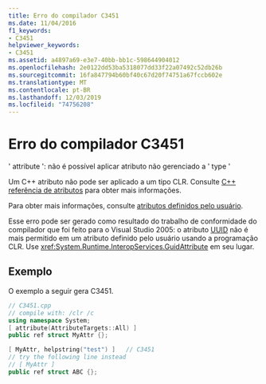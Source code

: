 ```yaml
---
title: Erro do compilador C3451
ms.date: 11/04/2016
f1_keywords:
- C3451
helpviewer_keywords:
- C3451
ms.assetid: a4897a69-e3e7-40bb-bb1c-598644904012
ms.openlocfilehash: 2e0122dd53ba5318077dd33f22a07492c52db26b
ms.sourcegitcommit: 16fa847794b60bf40c67d20f74751a67fccb602e
ms.translationtype: MT
ms.contentlocale: pt-BR
ms.lasthandoff: 12/03/2019
ms.locfileid: "74756208"
---
```

# <a name="compiler-error-c3451"></a>Erro do compilador C3451

' attribute ': não é possível aplicar atributo não gerenciado a ' type '

Um C++ atributo não pode ser aplicado a um tipo CLR. Consulte [ C++ referência de atributos](../../windows/attributes/attributes-alphabetical-reference.md) para obter mais informações.

Para obter mais informações, consulte [atributos definidos pelo usuário](../../extensions/user-defined-attributes-cpp-component-extensions.md).

Esse erro pode ser gerado como resultado do trabalho de conformidade do compilador que foi feito para o Visual Studio 2005: o atributo [UUID](../../windows/uuid-cpp-attributes.md) não é mais permitido em um atributo definido pelo usuário usando a programação CLR. Use <xref:System.Runtime.InteropServices.GuidAttribute> em seu lugar.

## <a name="example"></a>Exemplo

O exemplo a seguir gera C3451.

```cpp
// C3451.cpp
// compile with: /clr /c
using namespace System;
[ attribute(AttributeTargets::All) ]
public ref struct MyAttr {};

[ MyAttr, helpstring("test") ]   // C3451
// try the following line instead
// [ MyAttr ]
public ref struct ABC {};
```
